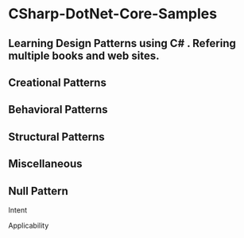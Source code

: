 # CSharp-DotNet-Core-Samples

## Learning Design Patterns using C# . Refering multiple books and web sites.

## Creational Patterns

## Behavioral Patterns

## Structural Patterns

## Miscellaneous 

## Null Pattern

Intent

Applicability



